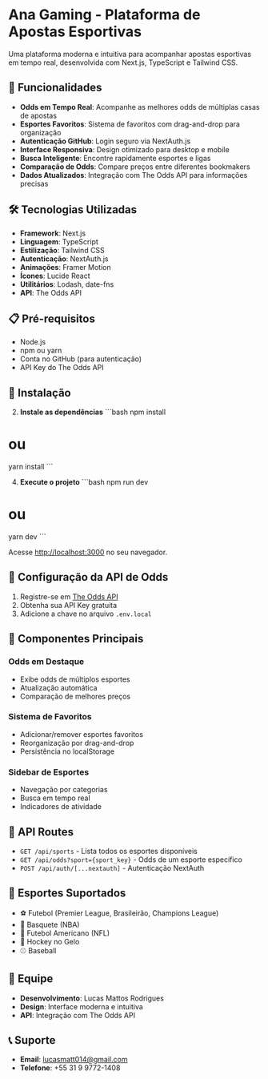 # Ana Gaming - Plataforma de Apostas Esportivas

Uma plataforma moderna e intuitiva para acompanhar apostas esportivas em tempo real, desenvolvida com Next.js, TypeScript e Tailwind CSS.

## 🚀 Funcionalidades

- **Odds em Tempo Real**: Acompanhe as melhores odds de múltiplas casas de apostas
- **Esportes Favoritos**: Sistema de favoritos com drag-and-drop para organização
- **Autenticação GitHub**: Login seguro via NextAuth.js
- **Interface Responsiva**: Design otimizado para desktop e mobile
- **Busca Inteligente**: Encontre rapidamente esportes e ligas
- **Comparação de Odds**: Compare preços entre diferentes bookmakers
- **Dados Atualizados**: Integração com The Odds API para informações precisas

## 🛠️ Tecnologias Utilizadas

- **Framework**: Next.js
- **Linguagem**: TypeScript
- **Estilização**: Tailwind CSS
- **Autenticação**: NextAuth.js
- **Animações**: Framer Motion
- **Ícones**: Lucide React
- **Utilitários**: Lodash, date-fns
- **API**: The Odds API

## 📋 Pré-requisitos

- Node.js
- npm ou yarn
- Conta no GitHub (para autenticação)
- API Key do The Odds API

## 🔧 Instalação

2. **Instale as dependências**
\`\`\`bash
npm install
# ou
yarn install
\`\`\`

4. **Execute o projeto**
\`\`\`bash
npm run dev
# ou
yarn dev
\`\`\`

Acesse [http://localhost:3000](http://localhost:3000) no seu navegador.

## 🎯 Configuração da API de Odds

1. Registre-se em [The Odds API](https://the-odds-api.com/)
2. Obtenha sua API Key gratuita
3. Adicione a chave no arquivo `.env.local`

## 🎨 Componentes Principais

### Odds em Destaque
- Exibe odds de múltiplos esportes
- Atualização automática
- Comparação de melhores preços

### Sistema de Favoritos
- Adicionar/remover esportes favoritos
- Reorganização por drag-and-drop
- Persistência no localStorage

### Sidebar de Esportes
- Navegação por categorias
- Busca em tempo real
- Indicadores de atividade

## 🔄 API Routes

- `GET /api/sports` - Lista todos os esportes disponíveis
- `GET /api/odds?sport={sport_key}` - Odds de um esporte específico
- `POST /api/auth/[...nextauth]` - Autenticação NextAuth

## 🎯 Esportes Suportados

- ⚽ Futebol (Premier League, Brasileirão, Champions League)
- 🏀 Basquete (NBA)
- 🏈 Futebol Americano (NFL)
- 🏒 Hockey no Gelo
- ⚾ Baseball

## 👥 Equipe

- **Desenvolvimento**: Lucas Mattos Rodrigues
- **Design**: Interface moderna e intuitiva
- **API**: Integração com The Odds API

## 📞 Suporte

- **Email**: lucasmatt014@gmail.com
- **Telefone**: +55 31 9 9772-1408
